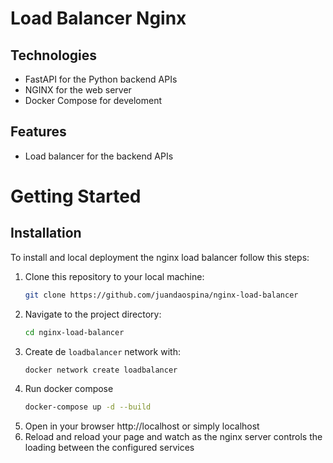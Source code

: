 # Load Balancer Nginx

## Technologies

- FastAPI for the Python backend APIs
- NGINX for the web server
- Docker Compose for develoment

## Features

- Load balancer for the backend APIs

# Getting Started

## Installation

To install and local deployment the nginx load balancer follow this steps: 

1. Clone this repository to your local machine:
    ```bash
    git clone https://github.com/juandaospina/nginx-load-balancer
    ```
2. Navigate to the project directory:
    ```bash
    cd nginx-load-balancer
    ```
3. Create de `loadbalancer` network with:
    ```bash
    docker network create loadbalancer
    ```
4. Run docker compose
    ```bash
    docker-compose up -d --build
    ```
4. Open in your browser http://localhost or simply localhost
5. Reload and reload your page and watch as the nginx server controls the loading between the configured services